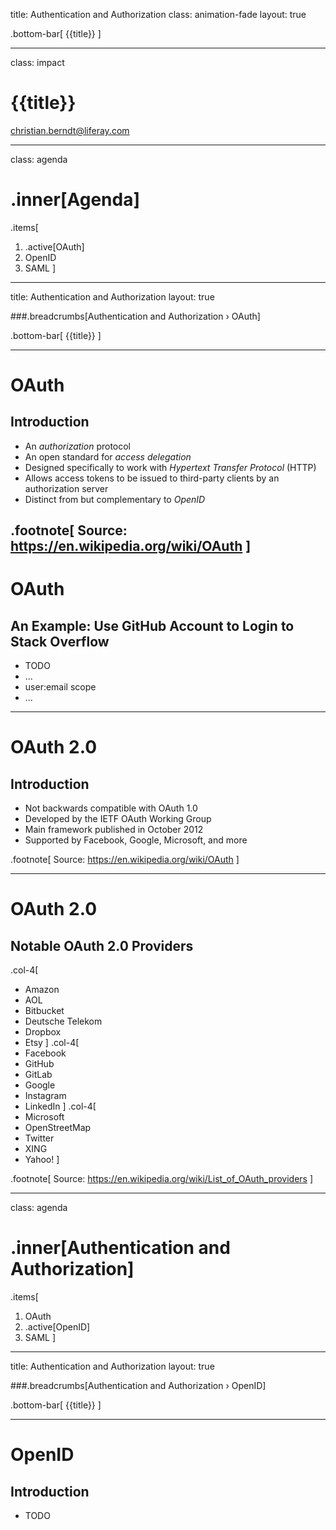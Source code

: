 title: Authentication and Authorization 
class: animation-fade
layout: true

.bottom-bar[
  {{title}}
]

---

class: impact

# {{title}}
christian.berndt@liferay.com 

---

class: agenda

# .inner[Agenda]

.items[
1. .active[OAuth]
1. OpenID
1. SAML
]

---

title: Authentication and Authorization
layout: true

###.breadcrumbs[Authentication and Authorization › OAuth]

.bottom-bar[
  {{title}}
]

---

# OAuth 

## Introduction

* An _authorization_ protocol
* An open standard for _access delegation_
* Designed specifically to work with _Hypertext Transfer Protocol_ (HTTP)
* Allows access tokens to be issued to third-party clients by an authorization server
* Distinct from but complementary to _OpenID_

.footnote[
  Source: https://en.wikipedia.org/wiki/OAuth
]
---

# OAuth

## An Example: Use GitHub Account to Login to Stack Overflow

* TODO
* ...
* user:email scope
* ...

---

# OAuth 2.0

## Introduction

* Not backwards compatible with OAuth 1.0
* Developed by the IETF OAuth Working Group
* Main framework published in October 2012
* Supported by Facebook, Google, Microsoft, and more

.footnote[
  Source: https://en.wikipedia.org/wiki/OAuth
]

---

# OAuth 2.0

## Notable OAuth 2.0 Providers

.col-4[
* Amazon
* AOL
* Bitbucket
* Deutsche Telekom
* Dropbox
* Etsy
]
.col-4[
* Facebook
* GitHub
* GitLab
* Google
* Instagram
* LinkedIn
]
.col-4[
* Microsoft
* OpenStreetMap
* Twitter
* XING
* Yahoo!
]

.footnote[
  Source: https://en.wikipedia.org/wiki/List_of_OAuth_providers
]

---

class: agenda

# .inner[Authentication and Authorization]

.items[
1. OAuth
1. .active[OpenID]
1. SAML
]

---

title: Authentication and Authorization
layout: true

###.breadcrumbs[Authentication and Authorization › OpenID]

.bottom-bar[
  {{title}}
]

---

# OpenID

## Introduction

* TODO
